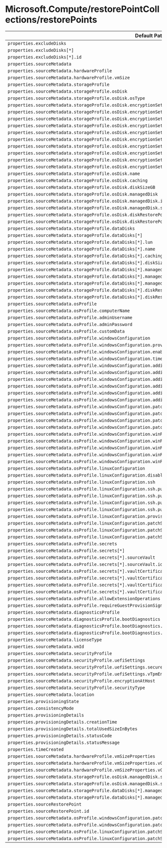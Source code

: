 # Microsoft.Compute/restorePointCollections/restorePoints

| Default Path | Alias |
|---|---|
| `properties.excludeDisks` | `Microsoft.Compute/restorePointCollections/restorePoints/excludeDisks` |
| `properties.excludeDisks[*]` | `Microsoft.Compute/restorePointCollections/restorePoints/excludeDisks[*]` |
| `properties.excludeDisks[*].id` | `Microsoft.Compute/restorePointCollections/restorePoints/excludeDisks[*].id` |
| `properties.sourceMetadata` | `Microsoft.Compute/restorePointCollections/restorePoints/sourceMetadata` |
| `properties.sourceMetadata.hardwareProfile` | `Microsoft.Compute/restorePointCollections/restorePoints/sourceMetadata.hardwareProfile` |
| `properties.sourceMetadata.hardwareProfile.vmSize` | `Microsoft.Compute/restorePointCollections/restorePoints/sourceMetadata.hardwareProfile.vmSize` |
| `properties.sourceMetadata.storageProfile` | `Microsoft.Compute/restorePointCollections/restorePoints/sourceMetadata.storageProfile` |
| `properties.sourceMetadata.storageProfile.osDisk` | `Microsoft.Compute/restorePointCollections/restorePoints/sourceMetadata.storageProfile.osDisk` |
| `properties.sourceMetadata.storageProfile.osDisk.osType` | `Microsoft.Compute/restorePointCollections/restorePoints/sourceMetadata.storageProfile.osDisk.osType` |
| `properties.sourceMetadata.storageProfile.osDisk.encryptionSettings` | `Microsoft.Compute/restorePointCollections/restorePoints/sourceMetadata.storageProfile.osDisk.encryptionSettings` |
| `properties.sourceMetadata.storageProfile.osDisk.encryptionSettings.diskEncryptionKey` | `Microsoft.Compute/restorePointCollections/restorePoints/sourceMetadata.storageProfile.osDisk.encryptionSettings.diskEncryptionKey` |
| `properties.sourceMetadata.storageProfile.osDisk.encryptionSettings.diskEncryptionKey.secretUrl` | `Microsoft.Compute/restorePointCollections/restorePoints/sourceMetadata.storageProfile.osDisk.encryptionSettings.diskEncryptionKey.secretUrl` |
| `properties.sourceMetadata.storageProfile.osDisk.encryptionSettings.diskEncryptionKey.sourceVault` | `Microsoft.Compute/restorePointCollections/restorePoints/sourceMetadata.storageProfile.osDisk.encryptionSettings.diskEncryptionKey.sourceVault` |
| `properties.sourceMetadata.storageProfile.osDisk.encryptionSettings.diskEncryptionKey.sourceVault.id` | `Microsoft.Compute/restorePointCollections/restorePoints/sourceMetadata.storageProfile.osDisk.encryptionSettings.diskEncryptionKey.sourceVault.id` |
| `properties.sourceMetadata.storageProfile.osDisk.encryptionSettings.keyEncryptionKey` | `Microsoft.Compute/restorePointCollections/restorePoints/sourceMetadata.storageProfile.osDisk.encryptionSettings.keyEncryptionKey` |
| `properties.sourceMetadata.storageProfile.osDisk.encryptionSettings.keyEncryptionKey.keyUrl` | `Microsoft.Compute/restorePointCollections/restorePoints/sourceMetadata.storageProfile.osDisk.encryptionSettings.keyEncryptionKey.keyUrl` |
| `properties.sourceMetadata.storageProfile.osDisk.encryptionSettings.keyEncryptionKey.sourceVault` | `Microsoft.Compute/restorePointCollections/restorePoints/sourceMetadata.storageProfile.osDisk.encryptionSettings.keyEncryptionKey.sourceVault` |
| `properties.sourceMetadata.storageProfile.osDisk.encryptionSettings.keyEncryptionKey.sourceVault.id` | `Microsoft.Compute/restorePointCollections/restorePoints/sourceMetadata.storageProfile.osDisk.encryptionSettings.keyEncryptionKey.sourceVault.id` |
| `properties.sourceMetadata.storageProfile.osDisk.encryptionSettings.enabled` | `Microsoft.Compute/restorePointCollections/restorePoints/sourceMetadata.storageProfile.osDisk.encryptionSettings.enabled` |
| `properties.sourceMetadata.storageProfile.osDisk.name` | `Microsoft.Compute/restorePointCollections/restorePoints/sourceMetadata.storageProfile.osDisk.name` |
| `properties.sourceMetadata.storageProfile.osDisk.caching` | `Microsoft.Compute/restorePointCollections/restorePoints/sourceMetadata.storageProfile.osDisk.caching` |
| `properties.sourceMetadata.storageProfile.osDisk.diskSizeGB` | `Microsoft.Compute/restorePointCollections/restorePoints/sourceMetadata.storageProfile.osDisk.diskSizeGB` |
| `properties.sourceMetadata.storageProfile.osDisk.managedDisk` | `Microsoft.Compute/restorePointCollections/restorePoints/sourceMetadata.storageProfile.osDisk.managedDisk` |
| `properties.sourceMetadata.storageProfile.osDisk.managedDisk.id` | `Microsoft.Compute/restorePointCollections/restorePoints/sourceMetadata.storageProfile.osDisk.managedDisk.id` |
| `properties.sourceMetadata.storageProfile.osDisk.managedDisk.storageAccountType` | `Microsoft.Compute/restorePointCollections/restorePoints/sourceMetadata.storageProfile.osDisk.managedDisk.storageAccountType` |
| `properties.sourceMetadata.storageProfile.osDisk.diskRestorePoint` | `Microsoft.Compute/restorePointCollections/restorePoints/sourceMetadata.storageProfile.osDisk.diskRestorePoint` |
| `properties.sourceMetadata.storageProfile.osDisk.diskRestorePoint.id` | `Microsoft.Compute/restorePointCollections/restorePoints/sourceMetadata.storageProfile.osDisk.diskRestorePoint.id` |
| `properties.sourceMetadata.storageProfile.dataDisks` | `Microsoft.Compute/restorePointCollections/restorePoints/sourceMetadata.storageProfile.dataDisks` |
| `properties.sourceMetadata.storageProfile.dataDisks[*]` | `Microsoft.Compute/restorePointCollections/restorePoints/sourceMetadata.storageProfile.dataDisks[*]` |
| `properties.sourceMetadata.storageProfile.dataDisks[*].lun` | `Microsoft.Compute/restorePointCollections/restorePoints/sourceMetadata.storageProfile.dataDisks[*].lun` |
| `properties.sourceMetadata.storageProfile.dataDisks[*].name` | `Microsoft.Compute/restorePointCollections/restorePoints/sourceMetadata.storageProfile.dataDisks[*].name` |
| `properties.sourceMetadata.storageProfile.dataDisks[*].caching` | `Microsoft.Compute/restorePointCollections/restorePoints/sourceMetadata.storageProfile.dataDisks[*].caching` |
| `properties.sourceMetadata.storageProfile.dataDisks[*].diskSizeGB` | `Microsoft.Compute/restorePointCollections/restorePoints/sourceMetadata.storageProfile.dataDisks[*].diskSizeGB` |
| `properties.sourceMetadata.storageProfile.dataDisks[*].managedDisk` | `Microsoft.Compute/restorePointCollections/restorePoints/sourceMetadata.storageProfile.dataDisks[*].managedDisk` |
| `properties.sourceMetadata.storageProfile.dataDisks[*].managedDisk.id` | `Microsoft.Compute/restorePointCollections/restorePoints/sourceMetadata.storageProfile.dataDisks[*].managedDisk.id` |
| `properties.sourceMetadata.storageProfile.dataDisks[*].managedDisk.storageAccountType` | `Microsoft.Compute/restorePointCollections/restorePoints/sourceMetadata.storageProfile.dataDisks[*].managedDisk.storageAccountType` |
| `properties.sourceMetadata.storageProfile.dataDisks[*].diskRestorePoint` | `Microsoft.Compute/restorePointCollections/restorePoints/sourceMetadata.storageProfile.dataDisks[*].diskRestorePoint` |
| `properties.sourceMetadata.storageProfile.dataDisks[*].diskRestorePoint.id` | `Microsoft.Compute/restorePointCollections/restorePoints/sourceMetadata.storageProfile.dataDisks[*].diskRestorePoint.id` |
| `properties.sourceMetadata.osProfile` | `Microsoft.Compute/restorePointCollections/restorePoints/sourceMetadata.osProfile` |
| `properties.sourceMetadata.osProfile.computerName` | `Microsoft.Compute/restorePointCollections/restorePoints/sourceMetadata.osProfile.computerName` |
| `properties.sourceMetadata.osProfile.adminUsername` | `Microsoft.Compute/restorePointCollections/restorePoints/sourceMetadata.osProfile.adminUsername` |
| `properties.sourceMetadata.osProfile.adminPassword` | `Microsoft.Compute/restorePointCollections/restorePoints/sourceMetadata.osProfile.adminPassword` |
| `properties.sourceMetadata.osProfile.customData` | `Microsoft.Compute/restorePointCollections/restorePoints/sourceMetadata.osProfile.customData` |
| `properties.sourceMetadata.osProfile.windowsConfiguration` | `Microsoft.Compute/restorePointCollections/restorePoints/sourceMetadata.osProfile.windowsConfiguration` |
| `properties.sourceMetadata.osProfile.windowsConfiguration.provisionVMAgent` | `Microsoft.Compute/restorePointCollections/restorePoints/sourceMetadata.osProfile.windowsConfiguration.provisionVMAgent` |
| `properties.sourceMetadata.osProfile.windowsConfiguration.enableAutomaticUpdates` | `Microsoft.Compute/restorePointCollections/restorePoints/sourceMetadata.osProfile.windowsConfiguration.enableAutomaticUpdates` |
| `properties.sourceMetadata.osProfile.windowsConfiguration.timeZone` | `Microsoft.Compute/restorePointCollections/restorePoints/sourceMetadata.osProfile.windowsConfiguration.timeZone` |
| `properties.sourceMetadata.osProfile.windowsConfiguration.additionalUnattendContent` | `Microsoft.Compute/restorePointCollections/restorePoints/sourceMetadata.osProfile.windowsConfiguration.additionalUnattendContent` |
| `properties.sourceMetadata.osProfile.windowsConfiguration.additionalUnattendContent[*]` | `Microsoft.Compute/restorePointCollections/restorePoints/sourceMetadata.osProfile.windowsConfiguration.additionalUnattendContent[*]` |
| `properties.sourceMetadata.osProfile.windowsConfiguration.additionalUnattendContent[*].passName` | `Microsoft.Compute/restorePointCollections/restorePoints/sourceMetadata.osProfile.windowsConfiguration.additionalUnattendContent[*].passName` |
| `properties.sourceMetadata.osProfile.windowsConfiguration.additionalUnattendContent[*].componentName` | `Microsoft.Compute/restorePointCollections/restorePoints/sourceMetadata.osProfile.windowsConfiguration.additionalUnattendContent[*].componentName` |
| `properties.sourceMetadata.osProfile.windowsConfiguration.additionalUnattendContent[*].settingName` | `Microsoft.Compute/restorePointCollections/restorePoints/sourceMetadata.osProfile.windowsConfiguration.additionalUnattendContent[*].settingName` |
| `properties.sourceMetadata.osProfile.windowsConfiguration.additionalUnattendContent[*].content` | `Microsoft.Compute/restorePointCollections/restorePoints/sourceMetadata.osProfile.windowsConfiguration.additionalUnattendContent[*].content` |
| `properties.sourceMetadata.osProfile.windowsConfiguration.patchSettings` | `Microsoft.Compute/restorePointCollections/restorePoints/sourceMetadata.osProfile.windowsConfiguration.patchSettings` |
| `properties.sourceMetadata.osProfile.windowsConfiguration.patchSettings.patchMode` | `Microsoft.Compute/restorePointCollections/restorePoints/sourceMetadata.osProfile.windowsConfiguration.patchSettings.patchMode` |
| `properties.sourceMetadata.osProfile.windowsConfiguration.patchSettings.enableHotpatching` | `Microsoft.Compute/restorePointCollections/restorePoints/sourceMetadata.osProfile.windowsConfiguration.patchSettings.enableHotpatching` |
| `properties.sourceMetadata.osProfile.windowsConfiguration.patchSettings.assessmentMode` | `Microsoft.Compute/restorePointCollections/restorePoints/sourceMetadata.osProfile.windowsConfiguration.patchSettings.assessmentMode` |
| `properties.sourceMetadata.osProfile.windowsConfiguration.winRM` | `Microsoft.Compute/restorePointCollections/restorePoints/sourceMetadata.osProfile.windowsConfiguration.winRM` |
| `properties.sourceMetadata.osProfile.windowsConfiguration.winRM.listeners` | `Microsoft.Compute/restorePointCollections/restorePoints/sourceMetadata.osProfile.windowsConfiguration.winRM.listeners` |
| `properties.sourceMetadata.osProfile.windowsConfiguration.winRM.listeners[*]` | `Microsoft.Compute/restorePointCollections/restorePoints/sourceMetadata.osProfile.windowsConfiguration.winRM.listeners[*]` |
| `properties.sourceMetadata.osProfile.windowsConfiguration.winRM.listeners[*].protocol` | `Microsoft.Compute/restorePointCollections/restorePoints/sourceMetadata.osProfile.windowsConfiguration.winRM.listeners[*].protocol` |
| `properties.sourceMetadata.osProfile.windowsConfiguration.winRM.listeners[*].certificateUrl` | `Microsoft.Compute/restorePointCollections/restorePoints/sourceMetadata.osProfile.windowsConfiguration.winRM.listeners[*].certificateUrl` |
| `properties.sourceMetadata.osProfile.linuxConfiguration` | `Microsoft.Compute/restorePointCollections/restorePoints/sourceMetadata.osProfile.linuxConfiguration` |
| `properties.sourceMetadata.osProfile.linuxConfiguration.disablePasswordAuthentication` | `Microsoft.Compute/restorePointCollections/restorePoints/sourceMetadata.osProfile.linuxConfiguration.disablePasswordAuthentication` |
| `properties.sourceMetadata.osProfile.linuxConfiguration.ssh` | `Microsoft.Compute/restorePointCollections/restorePoints/sourceMetadata.osProfile.linuxConfiguration.ssh` |
| `properties.sourceMetadata.osProfile.linuxConfiguration.ssh.publicKeys` | `Microsoft.Compute/restorePointCollections/restorePoints/sourceMetadata.osProfile.linuxConfiguration.ssh.publicKeys` |
| `properties.sourceMetadata.osProfile.linuxConfiguration.ssh.publicKeys[*]` | `Microsoft.Compute/restorePointCollections/restorePoints/sourceMetadata.osProfile.linuxConfiguration.ssh.publicKeys[*]` |
| `properties.sourceMetadata.osProfile.linuxConfiguration.ssh.publicKeys[*].path` | `Microsoft.Compute/restorePointCollections/restorePoints/sourceMetadata.osProfile.linuxConfiguration.ssh.publicKeys[*].path` |
| `properties.sourceMetadata.osProfile.linuxConfiguration.ssh.publicKeys[*].keyData` | `Microsoft.Compute/restorePointCollections/restorePoints/sourceMetadata.osProfile.linuxConfiguration.ssh.publicKeys[*].keyData` |
| `properties.sourceMetadata.osProfile.linuxConfiguration.provisionVMAgent` | `Microsoft.Compute/restorePointCollections/restorePoints/sourceMetadata.osProfile.linuxConfiguration.provisionVMAgent` |
| `properties.sourceMetadata.osProfile.linuxConfiguration.patchSettings` | `Microsoft.Compute/restorePointCollections/restorePoints/sourceMetadata.osProfile.linuxConfiguration.patchSettings` |
| `properties.sourceMetadata.osProfile.linuxConfiguration.patchSettings.patchMode` | `Microsoft.Compute/restorePointCollections/restorePoints/sourceMetadata.osProfile.linuxConfiguration.patchSettings.patchMode` |
| `properties.sourceMetadata.osProfile.linuxConfiguration.patchSettings.assessmentMode` | `Microsoft.Compute/restorePointCollections/restorePoints/sourceMetadata.osProfile.linuxConfiguration.patchSettings.assessmentMode` |
| `properties.sourceMetadata.osProfile.secrets` | `Microsoft.Compute/restorePointCollections/restorePoints/sourceMetadata.osProfile.secrets` |
| `properties.sourceMetadata.osProfile.secrets[*]` | `Microsoft.Compute/restorePointCollections/restorePoints/sourceMetadata.osProfile.secrets[*]` |
| `properties.sourceMetadata.osProfile.secrets[*].sourceVault` | `Microsoft.Compute/restorePointCollections/restorePoints/sourceMetadata.osProfile.secrets[*].sourceVault` |
| `properties.sourceMetadata.osProfile.secrets[*].sourceVault.id` | `Microsoft.Compute/restorePointCollections/restorePoints/sourceMetadata.osProfile.secrets[*].sourceVault.id` |
| `properties.sourceMetadata.osProfile.secrets[*].vaultCertificates` | `Microsoft.Compute/restorePointCollections/restorePoints/sourceMetadata.osProfile.secrets[*].vaultCertificates` |
| `properties.sourceMetadata.osProfile.secrets[*].vaultCertificates[*]` | `Microsoft.Compute/restorePointCollections/restorePoints/sourceMetadata.osProfile.secrets[*].vaultCertificates[*]` |
| `properties.sourceMetadata.osProfile.secrets[*].vaultCertificates[*].certificateUrl` | `Microsoft.Compute/restorePointCollections/restorePoints/sourceMetadata.osProfile.secrets[*].vaultCertificates[*].certificateUrl` |
| `properties.sourceMetadata.osProfile.secrets[*].vaultCertificates[*].certificateStore` | `Microsoft.Compute/restorePointCollections/restorePoints/sourceMetadata.osProfile.secrets[*].vaultCertificates[*].certificateStore` |
| `properties.sourceMetadata.osProfile.allowExtensionOperations` | `Microsoft.Compute/restorePointCollections/restorePoints/sourceMetadata.osProfile.allowExtensionOperations` |
| `properties.sourceMetadata.osProfile.requireGuestProvisionSignal` | `Microsoft.Compute/restorePointCollections/restorePoints/sourceMetadata.osProfile.requireGuestProvisionSignal` |
| `properties.sourceMetadata.diagnosticsProfile` | `Microsoft.Compute/restorePointCollections/restorePoints/sourceMetadata.diagnosticsProfile` |
| `properties.sourceMetadata.diagnosticsProfile.bootDiagnostics` | `Microsoft.Compute/restorePointCollections/restorePoints/sourceMetadata.diagnosticsProfile.bootDiagnostics` |
| `properties.sourceMetadata.diagnosticsProfile.bootDiagnostics.enabled` | `Microsoft.Compute/restorePointCollections/restorePoints/sourceMetadata.diagnosticsProfile.bootDiagnostics.enabled` |
| `properties.sourceMetadata.diagnosticsProfile.bootDiagnostics.storageUri` | `Microsoft.Compute/restorePointCollections/restorePoints/sourceMetadata.diagnosticsProfile.bootDiagnostics.storageUri` |
| `properties.sourceMetadata.licenseType` | `Microsoft.Compute/restorePointCollections/restorePoints/sourceMetadata.licenseType` |
| `properties.sourceMetadata.vmId` | `Microsoft.Compute/restorePointCollections/restorePoints/sourceMetadata.vmId` |
| `properties.sourceMetadata.securityProfile` | `Microsoft.Compute/restorePointCollections/restorePoints/sourceMetadata.securityProfile` |
| `properties.sourceMetadata.securityProfile.uefiSettings` | `Microsoft.Compute/restorePointCollections/restorePoints/sourceMetadata.securityProfile.uefiSettings` |
| `properties.sourceMetadata.securityProfile.uefiSettings.secureBootEnabled` | `Microsoft.Compute/restorePointCollections/restorePoints/sourceMetadata.securityProfile.uefiSettings.secureBootEnabled` |
| `properties.sourceMetadata.securityProfile.uefiSettings.vTpmEnabled` | `Microsoft.Compute/restorePointCollections/restorePoints/sourceMetadata.securityProfile.uefiSettings.vTpmEnabled` |
| `properties.sourceMetadata.securityProfile.encryptionAtHost` | `Microsoft.Compute/restorePointCollections/restorePoints/sourceMetadata.securityProfile.encryptionAtHost` |
| `properties.sourceMetadata.securityProfile.securityType` | `Microsoft.Compute/restorePointCollections/restorePoints/sourceMetadata.securityProfile.securityType` |
| `properties.sourceMetadata.location` | `Microsoft.Compute/restorePointCollections/restorePoints/sourceMetadata.location` |
| `properties.provisioningState` | `Microsoft.Compute/restorePointCollections/restorePoints/provisioningState` |
| `properties.consistencyMode` | `Microsoft.Compute/restorePointCollections/restorePoints/consistencyMode` |
| `properties.provisioningDetails` | `Microsoft.Compute/restorePointCollections/restorePoints/provisioningDetails` |
| `properties.provisioningDetails.creationTime` | `Microsoft.Compute/restorePointCollections/restorePoints/provisioningDetails.creationTime` |
| `properties.provisioningDetails.totalUsedSizeInBytes` | `Microsoft.Compute/restorePointCollections/restorePoints/provisioningDetails.totalUsedSizeInBytes` |
| `properties.provisioningDetails.statusCode` | `Microsoft.Compute/restorePointCollections/restorePoints/provisioningDetails.statusCode` |
| `properties.provisioningDetails.statusMessage` | `Microsoft.Compute/restorePointCollections/restorePoints/provisioningDetails.statusMessage` |
| `properties.timeCreated` | `Microsoft.Compute/restorePointCollections/restorePoints/timeCreated` |
| `properties.sourceMetadata.hardwareProfile.vmSizeProperties` | `Microsoft.Compute/restorePointCollections/restorePoints/sourceMetadata.hardwareProfile.vmSizeProperties` |
| `properties.sourceMetadata.hardwareProfile.vmSizeProperties.vCPUsAvailable` | `Microsoft.Compute/restorePointCollections/restorePoints/sourceMetadata.hardwareProfile.vmSizeProperties.vCPUsAvailable` |
| `properties.sourceMetadata.hardwareProfile.vmSizeProperties.vCPUsPerCore` | `Microsoft.Compute/restorePointCollections/restorePoints/sourceMetadata.hardwareProfile.vmSizeProperties.vCPUsPerCore` |
| `properties.sourceMetadata.storageProfile.osDisk.managedDisk.securityProfile` | `Microsoft.Compute/restorePointCollections/restorePoints/sourceMetadata.storageProfile.osDisk.managedDisk.securityProfile` |
| `properties.sourceMetadata.storageProfile.osDisk.managedDisk.securityProfile.securityEncryptionType` | `Microsoft.Compute/restorePointCollections/restorePoints/sourceMetadata.storageProfile.osDisk.managedDisk.securityProfile.securityEncryptionType` |
| `properties.sourceMetadata.storageProfile.dataDisks[*].managedDisk.securityProfile` | `Microsoft.Compute/restorePointCollections/restorePoints/sourceMetadata.storageProfile.dataDisks[*].managedDisk.securityProfile` |
| `properties.sourceMetadata.storageProfile.dataDisks[*].managedDisk.securityProfile.securityEncryptionType` | `Microsoft.Compute/restorePointCollections/restorePoints/sourceMetadata.storageProfile.dataDisks[*].managedDisk.securityProfile.securityEncryptionType` |
| `properties.sourceRestorePoint` | `Microsoft.Compute/restorePointCollections/restorePoints/sourceRestorePoint` |
| `properties.sourceRestorePoint.id` | `Microsoft.Compute/restorePointCollections/restorePoints/sourceRestorePoint.id` |
| `properties.sourceMetadata.osProfile.windowsConfiguration.patchSettings.automaticByPlatformSettings` | `Microsoft.Compute/restorePointCollections/restorePoints/sourceMetadata.osProfile.windowsConfiguration.patchSettings.automaticByPlatformSettings` |
| `properties.sourceMetadata.osProfile.windowsConfiguration.patchSettings.automaticByPlatformSettings.rebootSetting` | `Microsoft.Compute/restorePointCollections/restorePoints/sourceMetadata.osProfile.windowsConfiguration.patchSettings.automaticByPlatformSettings.rebootSetting` |
| `properties.sourceMetadata.osProfile.linuxConfiguration.patchSettings.automaticByPlatformSettings` | `Microsoft.Compute/restorePointCollections/restorePoints/sourceMetadata.osProfile.linuxConfiguration.patchSettings.automaticByPlatformSettings` |
| `properties.sourceMetadata.osProfile.linuxConfiguration.patchSettings.automaticByPlatformSettings.rebootSetting` | `Microsoft.Compute/restorePointCollections/restorePoints/sourceMetadata.osProfile.linuxConfiguration.patchSettings.automaticByPlatformSettings.rebootSetting` |

